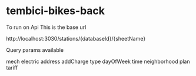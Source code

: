 # tembici-bikes-back

To run on Api 
This is the base url 

http://localhost:3030/stations/{databaseId}/{sheetName}

Query params available 

mech
electric
address
addCharge
type
dayOfWeek
time
neighborhood
plan
tariff


